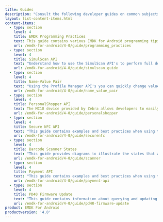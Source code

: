 ```yaml
---
title: Guides
description: "Consult the following developer guides on common subjects and usage of EMDK for Android features and API's."
layout: list-content-items.html
content-items:
  - type: section
    level: 4
    title: EMDK Programming Practices
    text: This guide contains various EMDK for Android programming tips.
    url: /emdk-for-android/4-0/guide/programming_practices
  - type: section
    level: 4
    title: SimulScan API
    text: "Understand how to use the SimulScan API's to perform full document capture in your application. SimulScan involves capturing fields of interest in a given document and converting it into data that an end-user application can use immediately at the point of transaction."
    url: /emdk-for-android/4-0/guide/simulscan_guide
  - type: section
    level: 4
    title: Name-Value Pair
    text: "Using the Profile Manager API's you can quickly change values dynamically on a given profile using name-value pairs. This guide contains examples of how to best use these APIs."
    url: /emdk-for-android/4-0/guide/name_value_pair
  - type: section
    level: 4
    title: PersonalShopper API
    text: The MC18 device provided by Zebra allows developers to easily create applications in the Personal Shopper category. This guide contains examples specific to using EMDK for Android with the MC18.
    url: /emdk-for-android/4-0/guide/personalshopper
  - type: section
    level: 4
    title: Secure NFC API
    text: "This guide contains examples and best practices when using the Secure NFC API's including MifareDesfire, MiFareSam, SamKey, etc."
    url: /emdk-for-android/4-0/guide/securenfc
  - type: section
    level: 4
    title: Barcode Scanner States
    text: "This guide provides diagrams to illustrate the states that a barcode scanner will transition through while using the EMDK Barcode Scanning API's."
    url: /emdk-for-android/4-0/guide/scanner
  - type: section
    level: 4
    title: Payment API
    text: "This guide contains examples and best practices when using the Payment API's along with Zebra's PD40 payment device."
    url: /emdk-for-android/4-0/guide/payment-api
  - type: section
    level: 4
    title: PD40 Firmware Update
    text: "This guide contains information about querying and updating the PD40's firmware from your application."
    url: /emdk-for-android/4-0/guide/pd40-firmware-update
product: EMDK For Android
productversion: '4.0'
---
```

           










